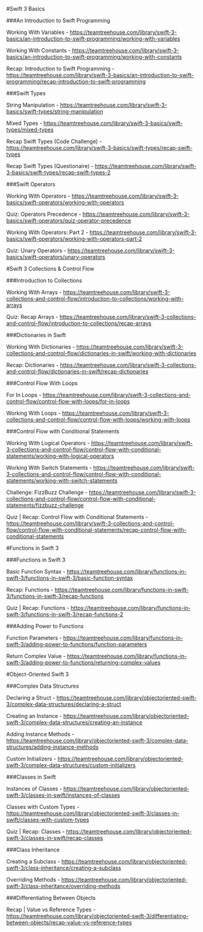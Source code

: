 #Swift 3 Basics

###An Introduction to Swift Programming

Working With Variables - https://teamtreehouse.com/library/swift-3-basics/an-introduction-to-swift-programming/working-with-variables

Working With Constants - https://teamtreehouse.com/library/swift-3-basics/an-introduction-to-swift-programming/working-with-constants

Recap: Introduction to Swift Programming - https://teamtreehouse.com/library/swift-3-basics/an-introduction-to-swift-programming/recap-introduction-to-swift-programming

###Swift Types

String Manipulation - https://teamtreehouse.com/library/swift-3-basics/swift-types/string-manipulation

Mixed Types - https://teamtreehouse.com/library/swift-3-basics/swift-types/mixed-types

Recap Swift Types (Code Challenge) - https://teamtreehouse.com/library/swift-3-basics/swift-types/recap-swift-types

Recap Swift Types (Questionaire) - https://teamtreehouse.com/library/swift-3-basics/swift-types/recap-swift-types-2

###Swift Operators

Working With Operators - https://teamtreehouse.com/library/swift-3-basics/swift-operators/working-with-operators

Quiz: Operators Precedence - https://teamtreehouse.com/library/swift-3-basics/swift-operators/quiz-operator-precedence

Working With Operators: Part 2 - https://teamtreehouse.com/library/swift-3-basics/swift-operators/working-with-operators-part-2

Quiz: Unary Operators - https://teamtreehouse.com/library/swift-3-basics/swift-operators/unary-operators


#Swift 3 Collections & Control Flow

###Introduction to Collections

Working With Arrays - https://teamtreehouse.com/library/swift-3-collections-and-control-flow/introduction-to-collections/working-with-arrays

Quiz: Recap Arrays -  https://teamtreehouse.com/library/swift-3-collections-and-control-flow/introduction-to-collections/recap-arrays


###Dictionaries in Swift

Working With Dictionaries - https://teamtreehouse.com/library/swift-3-collections-and-control-flow/dictionaries-in-swift/working-with-dictionaries

Recap: Dictionaries - https://teamtreehouse.com/library/swift-3-collections-and-control-flow/dictionaries-in-swift/recap-dictionaries


###Control Flow With Loops

For In Loops - https://teamtreehouse.com/library/swift-3-collections-and-control-flow/control-flow-with-loops/for-in-loops

Working With Loops - https://teamtreehouse.com/library/swift-3-collections-and-control-flow/control-flow-with-loops/working-with-loops

###Control Flow with Conditional Statements

Working With Logical Operators - https://teamtreehouse.com/library/swift-3-collections-and-control-flow/control-flow-with-conditional-statements/working-with-logical-operators

Working With Switch Statements - https://teamtreehouse.com/library/swift-3-collections-and-control-flow/control-flow-with-conditional-statements/working-with-switch-statements

Challenge: FizzBuzz Challenge - https://teamtreehouse.com/library/swift-3-collections-and-control-flow/control-flow-with-conditional-statements/fizzbuzz-challenge

Quiz | Recap: Control Flow with Conditional Statements - https://teamtreehouse.com/library/swift-3-collections-and-control-flow/control-flow-with-conditional-statements/recap-control-flow-with-conditional-statements

#Functions in Swift 3

###Functions in Swift 3

Basic Function Syntax - https://teamtreehouse.com/library/functions-in-swift-3/functions-in-swift-3/basic-function-syntax

Recap: Functions - https://teamtreehouse.com/library/functions-in-swift-3/functions-in-swift-3/recap-functions

Quiz | Recap: Functions - https://teamtreehouse.com/library/functions-in-swift-3/functions-in-swift-3/recap-functions-2

###Adding Power to Functions

Function Parameters - https://teamtreehouse.com/library/functions-in-swift-3/adding-power-to-functions/function-parameters

Return Complex Value - https://teamtreehouse.com/library/functions-in-swift-3/adding-power-to-functions/returning-complex-values

#Object-Oriented Swift 3

###Complex Data Structures

Declaring a Struct - https://teamtreehouse.com/library/objectoriented-swift-3/complex-data-structures/declaring-a-struct

Creating an Instance - https://teamtreehouse.com/library/objectoriented-swift-3/complex-data-structures/creating-an-instance

Adding Instance Methods - https://teamtreehouse.com/library/objectoriented-swift-3/complex-data-structures/adding-instance-methods

Custom Initializers - https://teamtreehouse.com/library/objectoriented-swift-3/complex-data-structures/custom-initializers

###Classes in Swift

Instances of Classes - https://teamtreehouse.com/library/objectoriented-swift-3/classes-in-swift/instances-of-classes

Classes with Custom Types - https://teamtreehouse.com/library/objectoriented-swift-3/classes-in-swift/classes-with-custom-types

Quiz | Recap: Classes - https://teamtreehouse.com/library/objectoriented-swift-3/classes-in-swift/recap-classes

###Class Inheritance

Creating a Subclass - https://teamtreehouse.com/library/objectoriented-swift-3/class-inheritance/creating-a-subclass

Overriding Methods - https://teamtreehouse.com/library/objectoriented-swift-3/class-inheritance/overriding-methods

###Differentiating Between Objects

Recap | Value vs Reference Types - https://teamtreehouse.com/library/objectoriented-swift-3/differentiating-between-objects/recap-value-vs-reference-types
